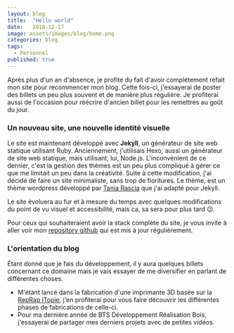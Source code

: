 ```yaml
---
layout: blog
title:  "Hello world"
date:   2018-12-17
image: assets/images/blog/home.png
categories: blog
tags:
  - Personnel
published: true
---
```


Après plus d'un an d'absence, je profite du fait d'avoir complétement refait mon site pour recommencer mon blog. Cette fois-ci, j'essayerai de poster des billets un peu plus souvent et de manière plus régulière. Je profiterai aussi de l'occasion pour réécrire d'ancien billet pour les remettres au goût du jour.

### Un nouveau site, une nouvelle identité visuelle

Le site est maintenant développé avec **Jekyll**, un générateur de site web statique utilisant Ruby. Anciennement, j'utilisais Hexo, aussi un générateur de site web statique, mais utilisant, lui, Node.js. L'inconvénient de ce dernier, c'est la gestion des thèmes est un peu plus compliqué à gérer ce que me limitait un peu dans la créativité. Suite à cette modification, j'ai décidé de faire un site minimaliste, sans trop de fioritures. Le thème, est un thème wordpress développé par [Tania Rascia](https://www.taniarascia.com/) que j'ai adapté pour Jekyll.

Le site évoluera au fur et à mesure du temps avec quelques modifications du point de vu visuel et accessibilité, mais ca, sa sera pour plus tard 😉.

Pour ceux qui souhaiteraient avoir la stack complète du site, je vous invite à aller voir mon [repository github](https://github.com/lucasctrl/portfolio) qui est mis à jour régulièrement.

### L'orientation du blog

Étant donné que je fais du développement, il y aura quelques billets concernant ce domaine mais je vais essayer de me diversifier en parlant de différentes choses.

- M'étant lancé dans la fabrication d'une imprimante 3D basée sur la [RepRap iTopie](https://reprap.org/wiki/ITopie), j'en profiterai pour vous faire découvrir les différentes phases de fabrications de celle-ci.
- Pour ma dernière année de BTS Développement Réalisation Bois, j'essayerai de partager mes derniers projets avec de petites vidéos.